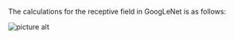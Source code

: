 The calculations for the receptive field in GoogLeNet is as follows:

![picture alt](https://github.com/nrajmalwar/Project/blob/master/Session%207/RF%20Calculation_Manual.png)
